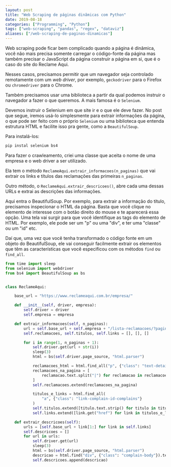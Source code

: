 ```yaml
---
layout: post
title: "Web Scraping de páginas dinâmicas com Python"
date: 2019-08-18
categories: ["Programming", "Python"]
tags: ["web-scraping", "pandas", "regex", "dataviz"]
aliases: ["/web-scraping-de-paginas-dinamicas"]
---
```


Web scraping pode ficar bem complicado quando a página é dinâmica, você não
mais precisa somente carregar o código-fonte da página mas também precisar o
JavaScript da página construir a página em si, que é o caso do site do Reclame Aqui.

Nesses casos, precisamos permitir que um navegador seja controlado remotamente
com um *web driver*, por exemplo, `geckodriver` para o Firefox ou
`chromedriver` para o Chrome.

Também precisamos usar uma biblioteca a partir da qual podemos instruir o
navegador a fazer o que queremos. A mais famosa é o `Selenium`.

Devemos instruir o Selenium em que site ir e o que ele deve fazer. No post que
segue, iremos usá-lo simplesmente para extrair informações da página, o que
pode ser feito com o próprio `Selenium` ou uma biblioteca que entenda estrutura
HTML e facilite isso pra gente, como a `BeautifulSoup`.

Para instalá-los:

```sh
pip instal selenium bs4
```

Para fazer o crawleamento, criei uma classe que aceita o nome de uma
empresa e o web driver a ser utilizado.

Ela tem o método `ReclameAqui.extrair_informacoes(n_paginas)` que vai extrair
os links e títulos das reclamações das primeiras `n_paginas`.

Outro método, o `ReclameAqui.extrair_descricoes()`, abre cada uma dessas URLs e
extrai as descrições das informações.

Aqui entra o BeautifulSoup. Por exemplo, para extrair a informação do
título, precisamos inspecionar o HTML da página. Basta que você clique
no elemento de interesse com o botão direito do mouse e te aparecerá
essa opção. Uma tela vai surgir para que você identifique as tags do
elemento de HTML. Por exemplo, ele pode ser um "p" ou uma "div", e ter
uma "classe" ou um "id" etc.

Daí que, uma vez que você tenha transformado o código fonte em um objeto
do BeautifulSoup, ele vai conseguir facilmente extrair os elementos que
têm as características que você especificou com os métodos `find` ou
`find_all`.

``` python
from time import sleep
from selenium import webdriver
from bs4 import BeautifulSoup as bs


class ReclameAqui:

    base_url = "https://www.reclameaqui.com.br/empresa/"

    def __init__(self, driver, empresa):
        self.driver = driver
        self.empresa = empresa

    def extrair_informacoes(self, n_paginas):
        url = self.base_url + self.empresa + "/lista-reclamacoes/?pagina="
        self.reclamacoes, self.titulos, self.links = [], [], []

        for i in range(1, n_paginas + 1):
            self.driver.get(url + str(i))
            sleep(3)
            html = bs(self.driver.page_source, "html.parser")

            reclamacoes_html = html.find_all("p", {"class": "text-detail"})
            reclamacoes_na_pagina = [
                reclamacao.text.split("|") for reclamacao in reclamacoes_html
            ]
            self.reclamacoes.extend(reclamacoes_na_pagina)

            titulos_e_links = html.find_all(
                "a", {"class": "link-complain-id-complains"}
            )
            self.titulos.extend([titulo.text.strip() for titulo in titulos_e_links])
            self.links.extend([link.get("href") for link in titulos_e_links])

    def extrair_descricoes(self):
        urls = [self.base_url + link[1:] for link in self.links]
        self.descricoes = []
        for url in urls:
            self.driver.get(url)
            sleep(3)
            html = bs(self.driver.page_source, "html.parser")
            descricao = html.find("div", {"class": "complain-body"}).text.strip()
            self.descricoes.append(descricao)
```
